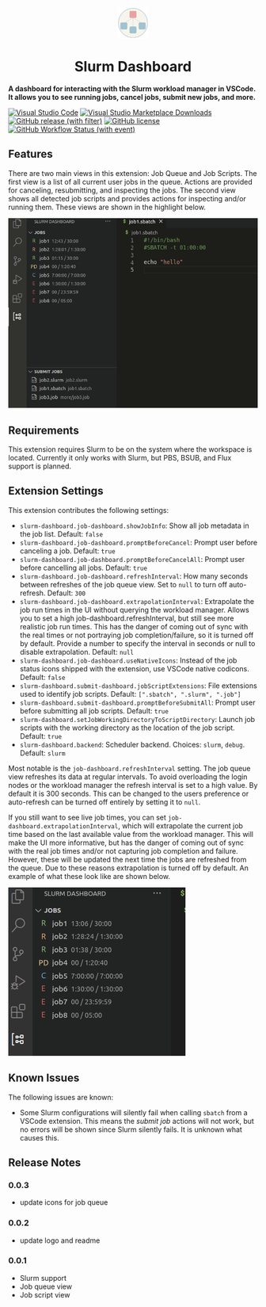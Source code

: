 <p align="center"><img align="center" width="64" src="./images/icon.png"/></p>
<h1 align="center">Slurm Dashboard</h1>


<b>A dashboard for interacting with the Slurm workload manager in VSCode. It allows
you to see running jobs, cancel jobs, submit new jobs, and more.</b>

[![Visual Studio Code](https://img.shields.io/badge/--007ACC?logo=visual%20studio%20code&logoColor=ffffff)](https://marketplace.visualstudio.com/items?itemName=danielnichols.slurm-dashboard)&nbsp;[![Visual Studio Marketplace Downloads](https://img.shields.io/visual-studio-marketplace/d/danielnichols.slurm-dashboard)](https://marketplace.visualstudio.com/items?itemName=danielnichols.slurm-dashboard)&nbsp;[![GitHub release (with filter)](https://img.shields.io/github/v/release/Dando18/slurm-dashboard)](https://github.com/Dando18/slurm-dashboard/releases)&nbsp;[![GitHub license](https://badgen.net/github/license/Dando18/slurm-dashboard)](https://github.com/Dando18/slurm-dashboard/blob/main/LICENSE)&nbsp;[![GitHub Workflow Status (with event)](https://img.shields.io/github/actions/workflow/status/Dando18/slurm-dashboard/.github%2Fworkflows%2Fci.yaml?logo=github&label=ci)](https://github.com/Dando18/slurm-dashboard/actions/workflows/ci.yaml)


## Features

There are two main views in this extension: Job Queue and Job Scripts. The first
view is a list of all current user jobs in the queue. Actions are provided for
canceling, resubmitting, and inspecting the jobs. The second view shows all
detected job scripts and provides actions for inspecting and/or running them.
These views are shown in the highlight below.

![Overview](images/overview.gif)

## Requirements

This extension requires Slurm to be on the system where the workspace is
located. Currently it only works with Slurm, but PBS, BSUB, and Flux support is
planned.

## Extension Settings

This extension contributes the following settings:

* `slurm-dashboard.job-dashboard.showJobInfo`: Show all job metadata in the job
  list. Default: `false`
* `slurm-dashboard.job-dashboard.promptBeforeCancel`: Prompt user before
  canceling a job. Default: `true`
* `slurm-dashboard.job-dashboard.promptBeforeCancelAll`: Prompt user before
  cancelling all jobs. Default: `true`
* `slurm-dashboard.job-dashboard.refreshInterval`: How many seconds between
  refreshes of the job queue view. Set to `null` to turn off auto-refresh.
  Default: `300`
* `slurm-dashboard.job-dashboard.extrapolationInterval`: Extrapolate the job run
  times in the UI without querying the workload manager. Allows you to set a
  high job-dashboard.refreshInterval, but still see more realistic job run
  times. This has the danger of coming out of sync with the real times or not
  portraying job completion/failure, so it is turned off by default. Provide a
  number to specify the interval in seconds or null to disable extrapolation.
  Default: `null`
* `slurm-dashboard.job-dashboard.useNativeIcons`: Instead of the job status
  icons shipped with the extension, use VSCode native codicons. Default: `false`
* `slurm-dashboard.submit-dashboard.jobScriptExtensions`: File extensions used
  to identify job scripts. Default: `[".sbatch", ".slurm", ".job"]`
* `slurm-dashboard.submit-dashboard.promptBeforeSubmitAll`: Prompt user before
  submitting all job scripts. Default: `true`
* `slurm-dashboard.setJobWorkingDirectoryToScriptDirectory`: Launch job scripts
  with the working directory as the location of the job script. Default: `true`
* `slurm-dashboard.backend`: Scheduler backend. Choices: `slurm`, `debug`.
  Default: `slurm`

Most notable is the `job-dashboard.refreshInterval` setting. The job queue view
refreshes its data at regular intervals. To avoid overloading the login nodes or
the workload manager the refresh interval is set to a high value. By default it
is 300 seconds. This can be changed to the users preference or auto-refresh can
be turned off entirely by setting it to `null`.

If you still want to see live job times, you can set
`job-dashboard.extrapolationInterval`, which will extrapolate the current job
time based on the last available value from the workload manager. This will make
the UI more informative, but has the danger of coming out of sync with the real
job times and/or not capturing job completion and failure. However, these will
be updated the next time the jobs are refreshed from the queue. Due to these
reasons extrapolation is turned off by default. An example of what these look
like are shown below.

![Time Extrapolation Example Gif](images/time-extrapolate-example.gif)

## Known Issues

The following issues are known:

* Some Slurm configurations will silently fail when calling `sbatch` from a
  VSCode extension. This means the _submit job_ actions will not work, but no
  errors will be shown since Slurm silently fails. It is unknown what causes
  this.

## Release Notes

### 0.0.3

- update icons for job queue

### 0.0.2

- update logo and readme

### 0.0.1

- Slurm support
- Job queue view
- Job script view

